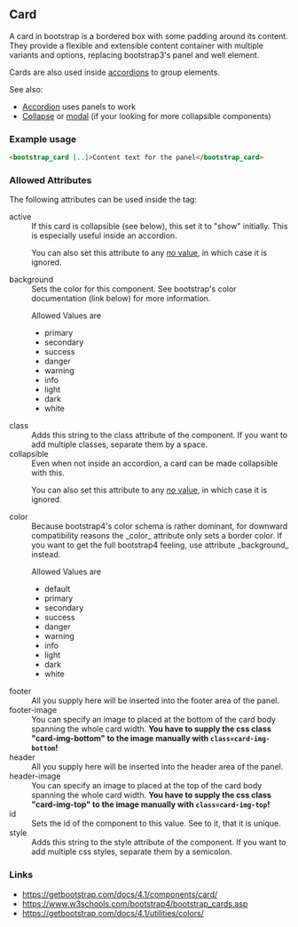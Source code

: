 ## Card
A card in bootstrap is a bordered box with some padding around its content.
They provide a flexible and extensible content container with multiple variants
and options, replacing bootstrap3's panel and well element.

Cards are also used inside [accordions](accordion.md) to group elements.

See also:
* [Accordion](accordion.md) uses panels to work
* [Collapse](collapse.md) or [modal](modal.md) (if your looking for
    more collapsible components)

### Example usage
```html
<bootstrap_card [..]>Content text for the panel</bootstrap_card>
```

### Allowed Attributes
The following attributes can be used inside the tag:

<dl>
<dt>active</dt>
<dd>If this card is collapsible (see below), this set it to "show" initially.
This is especially useful inside an accordion.

You can also set this attribute to any [_no_ value](no-value.md), in which
case it is ignored.</dd>

<dt>background</dt>
<dd>Sets the color for this component. See bootstrap's color documentation
(link below) for more information.

Allowed Values are
<ul>
<li>primary</li>
<li>secondary</li>
<li>success</li>
<li>danger</li>
<li>warning</li>
<li>info</li>
<li>light</li>
<li>dark</li>
<li>white</li>
</ul></dd>

<dt>class</dt>
<dd>Adds this string to the class attribute of the component. If you want to
add multiple classes, separate them by a space.</dd>

<dt>collapsible</dt>
<dd>Even when not inside an accordion, a card can be made collapsible with this.

You can also set this attribute to any [_no_ value](no-value.md), in which
case it is ignored.</dd>

<dt>color</dt>
<dd>Because bootstrap4's color schema is rather dominant, for downward compatibility
reasons the _color_ attribute only sets a border color. If you want to get the full
bootstrap4 feeling, use attribute _background_ instead.

Allowed Values are
<ul>
<li>default</li>
<li>primary</li>
<li>secondary</li>
<li>success</li>
<li>danger</li>
<li>warning</li>
<li>info</li>
<li>light</li>
<li>dark</li>
<li>white</li>
</ul></dd>

<dt>footer</dt>
<dd>All you supply here will be inserted into the footer area of the panel.</dd>

<dt>footer-image</dt>
<dd>You can specify an image to placed at the bottom of the card body spanning
the whole card width. <strong>You have to supply the css class "card-img-bottom"
to the image manually with <code>class=card-img-bottom</code>!</strong></dd>

<dt>header</dt>
<dd>All you supply here will be inserted into the header area of the panel.</dd>

<dt>header-image</dt>
<dd>You can specify an image to placed at the top of the card body spanning
the whole card width. <strong>You have to supply the css class "card-img-top"
to the image manually with <code>class=card-img-top</code>!</strong></dd>

<dt>id</dt>
<dd>Sets the id of the component to this value. See to it, that it is
unique.</dd>

<dt>style</dt>
<dd>Adds this string to the style attribute of the component. If you want to
add multiple css styles, separate them by a semicolon.</dd>
</dl>

### Links
* https://getbootstrap.com/docs/4.1/components/card/
* https://www.w3schools.com/bootstrap4/bootstrap_cards.asp
* https://getbootstrap.com/docs/4.1/utilities/colors/
